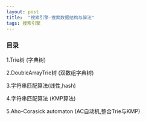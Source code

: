 ```yaml
---
layout: post
title:  "搜索引擎-搜索数据结构与算法"
tags: 搜索引擎
---
```


###  目录
    
   1.Trie树 (字典树)
    
   2.DoubleArrayTrie树 (双数组字典树)
    
   3.字符串匹配算法(线性,hash)
    
   4.字符串匹配算法 (KMP算法)
    
   5.Aho-Corasick automaton (AC自动机,整合Trie与KMP)
    
